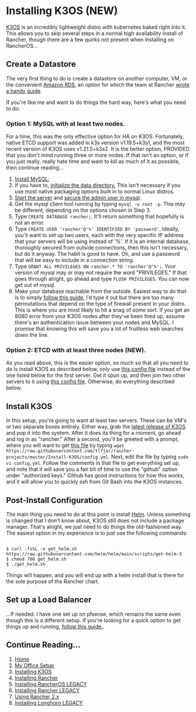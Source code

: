 # Installing K3OS (NEW)

[K3OS](https://github.com/rancher/k3os) is an incredibly lightweight distro with kubernetes baked right into it. This allows you to skip several steps in a normal high availability install of Rancher, though there are a few quirks not present when installing on RancherOS...

## Create a Datastore

The very first thing to do is create a datastore on another computer, VM, or the convenient [Amazon RDS](https://aws.amazon.com/rds/), an option for which the team at Rancher [wrote a handy guide](https://rancher.com/docs/rancher/v2.5/en/installation/resources/k8s-tutorials/infrastructure-tutorials/rds/).

If you're like me and want to do things the hard way, here's what you need to do:

### Option 1: MySQL with at least two nodes.

For a time, this was the only effective option for HA on K3OS.  Fortunately, native ETCD support was added in k3s version v1.19.5+k3s1, and the most recent version of K3OS uses v1.21.5+k3s2.  It is the better option, PROVIDED that you don't mind running three or more nodes.  If that isn't an option, or if you just really, really hate time and want to kill as much of it as possible, then continue reading...

1. [Install MySQL](https://dev.mysql.com/doc/mysql-installation-excerpt/5.7/en/linux-installation.html);
2. If you have to, [initialize the data directory.](https://dev.mysql.com/doc/mysql-installation-excerpt/5.7/en/data-directory-initialization.html) This isn't necessary if you use most native packaging options built in to normal Linux distros.
3. [Start the server](https://dev.mysql.com/doc/mysql-installation-excerpt/5.7/en/starting-server.html) and [secure the admin user in mysql](https://dev.mysql.com/doc/mysql-installation-excerpt/5.7/en/default-privileges.html).
4. Get the mysql client tool running by typing `mysql -u root -p`. This may be different, depending on the options chosen in Step 3.
5. Type `CREATE DATABASE rancher;`. It'll return something that hopefully is not an error.
6. Type `CREATE USER 'rancher'@'%' IDENTIFIED BY 'password'`. Ideally, you'll want to set up two users, each with the very specific IP address that your servers will be using instead of '%'. If it is an internal database, thoroughly secured from outside connections, then this isn't necessary, but do it anyway. The habit is good to have. Oh, and use a password that will be easy to include in a connection string.
7. Type `GRANT ALL PRIVILEGES ON rancher.* TO 'rancher'@'%';`. Your version of mysql may or may not require the word "PRIVILEGES." If that goes through alright, go ahead and type `FLUSH PRIVILEGES`. You can now get out of mysql.
8. Make your database reachable from the outside. Easiest way to do that is to simply [follow this guide.](https://phoenixnap.com/kb/mysql-remote-connection) I'd type it out but there are too many permutations that depend on the type of firewall present in your distro. This is where you are most likely to hit a snag of some sort.  If you get an 8080 error from your K3OS nodes after they've been fired up, assume there's an authentication issue between your nodes and MySQL. I promise that knowing this will save you a lot of fruitless web searches down the line.

### Option 2: ETCD with at least three nodes (NEW).

As you read above, this is the easier option, so much so that all you need to do is install K3OS as described below, only use [this config file](https://github.com/tlfjar/rancher-projects/blob/master/Install-K3OS/configetcd1.yml) instead of the one listed below for the first server.  Get it spun up, and then join two other servers to it using [this config file](https://github.com/tlfjar/rancher-projects/blob/master/Install-K3OS/configetcd2.yml). Otherwise, do everything described below.

## Install K3OS

In this setup, you're going to want at least two servers. These can be VM's or two separate boxes entirely. Either way, grab the [latest release of K3OS](https://github.com/rancher/k3os/releases) and pop it into the system. After it does its thing for a moment, go ahead and log in as "rancher." After a second, you'll be greeted with a prompt, where you will want to get [this file](https://github.com/tlfjar/rancher-projects/blob/master/Install-K3OS/config.yml) by typing `wget https://raw.githubusercontent.com/tlfjar/rancher-projects/master/Install-K3OS/config.yml`. Next, edit the file by typing `sudo vi config.yml`. Follow the comments in that file to get everything set up, and note that it will save you a fair bit of time to use the "github" option under "authorized keys." Github has good instructions for how this works, and it will allow you to quickly ssh from Git Bash into the K3OS instances.

## Post-Install Configuration

The main thing you need to do at this point is install [Helm](https://helm.sh/). Unless something is changed that I don't know about, K3OS still does not include a package manager. That's alright, we just need to do things the old-fashioned way. The easiest option in my experience is to just use the following commands:

```

$ curl -fsSL -o get_helm.sh https://raw.githubusercontent.com/helm/helm/main/scripts/get-helm-3
$ chmod 700 get_helm.sh
$ ./get_helm.sh

```

Things will happen, and you will end up with a helm install that is there for the sole purpose of the Rancher chart.

## Set up a Load Balancer

...If needed. I have one set up on pfsense, which remains the same even though this is a different setup. If you're looking for a quick option to get things up and running, [follow this guide.](https://rancher.com/docs/rancher/v2.6/en/installation/resources/k8s-tutorials/infrastructure-tutorials/nginx/).

## Continue Reading...

1. [Home](https://github.com/tlfjar/rancher-projects/blob/master/README.md)
2. [My Office Setup](https://github.com/tlfjar/rancher-projects/blob/master/office-setup/office-setup.md)
3. [Installing K3OS](https://github.com/tlfjar/rancher-projects/blob/master/Install-K3OS/Install-K3OS.md)
4. [Installing Rancher](https://github.com/tlfjar/rancher-projects/blob/master/Install-Rancher-Server/Install-Rancher-Server.md)
5. [Installing RancherOS LEGACY](https://github.com/tlfjar/rancher-projects/blob/master/Install-RancherOS-Legacy/Install-RancherOS.md)
6. [Installing Rancher LEGACY](https://github.com/tlfjar/rancher-projects/blob/master/Install-Rancher-Server-Legacy/Install-Rancher-Server.md)
7. [Using Rancher 2.x](https://github.com/tlfjar/rancher-projects/blob/master/Using-Rancher/Using-Rancher.md)
8. [Installing Longhorn LEGACY](https://github.com/tlfjar/rancher-projects/blob/master/Installing-Longhorn-Legacy/Installing-Longhorn.md)
